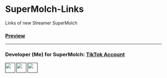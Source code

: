 # SuperMolch-Links

Links of new Streamer SuperMolch

### [Preview](https://myownbrain.github.io/SuperMolch-Links/)
---
### Developer (Me) for SuperMolch: [TikTok Account](https://www.tiktok.com/@myownbrain37)

[<img src="https://emojipedia-us.s3.amazonaws.com/source/microsoft-teams/337/keycap-number-sign_23-fe0f-20e3.png" width="32"/>]()
[<img src="https://emojipedia-us.s3.amazonaws.com/source/microsoft-teams/337/keycap-digit-three_33-fe0f-20e3.png" width="32"/>]()
[<img src="https://emojipedia-us.s3.amazonaws.com/source/microsoft-teams/337/keycap-digit-seven_37-fe0f-20e3.png" width="32"/>]()
